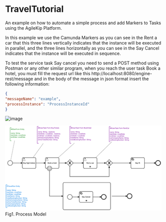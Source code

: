 # TravelTutorial

An example on how to automate a simple process and add Markers to Tasks using the AgileKip Platform.

In this example we use the Camunda Markers as you can see in the Rent a car that this three lines vertically indicates that the instance will be executed in parallel, and the three lines horizontally as you can see in the Say Cancel indicates that the instance will be executed in sequence.

To test the service task Say cancel you need to send a POST method using Postman or any other similar program, when you reach the user task Book a hotel, you must fill the request url like this http://localhost:8080/engine-rest/message
and in the body of the message in json format insert the following information:
```json
{
"messageName": "example",
"processInstance": "ProcessInstanceId"
}
```

![image](https://user-images.githubusercontent.com/74799845/222742446-cfdacbd8-0c7a-4413-843e-023fdea61501.png)


![Model](/MODELS/travel-MARKER/travel_MARKER.png)
Fig1. Process Model
